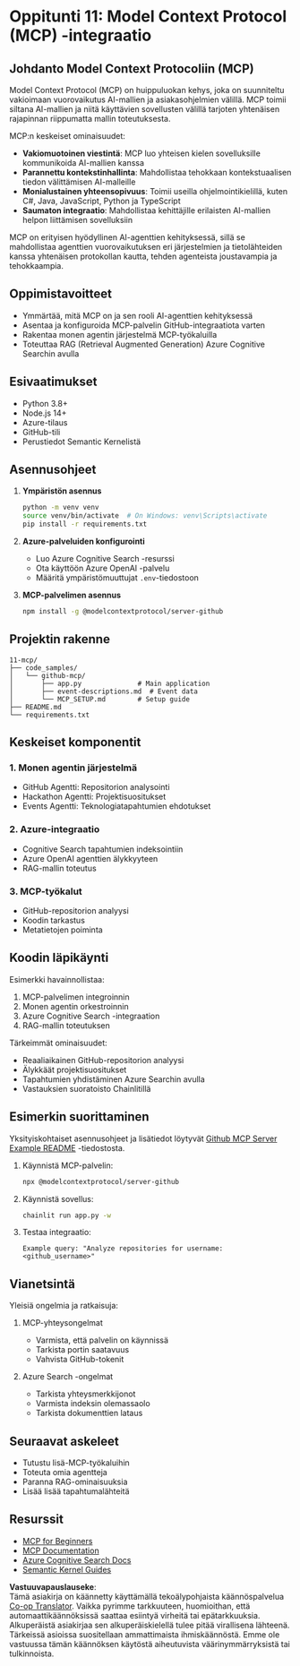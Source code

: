 <!--
CO_OP_TRANSLATOR_METADATA:
{
  "original_hash": "bbce3572338711aeab758506379ab716",
  "translation_date": "2025-07-12T13:48:44+00:00",
  "source_file": "11-mcp/README.md",
  "language_code": "fi"
}
-->
# Oppitunti 11: Model Context Protocol (MCP) -integraatio

## Johdanto Model Context Protocoliin (MCP)

Model Context Protocol (MCP) on huippuluokan kehys, joka on suunniteltu vakioimaan vuorovaikutus AI-mallien ja asiakasohjelmien välillä. MCP toimii siltana AI-mallien ja niitä käyttävien sovellusten välillä tarjoten yhtenäisen rajapinnan riippumatta mallin toteutuksesta.

MCP:n keskeiset ominaisuudet:

- **Vakiomuotoinen viestintä**: MCP luo yhteisen kielen sovelluksille kommunikoida AI-mallien kanssa
- **Parannettu kontekstinhallinta**: Mahdollistaa tehokkaan kontekstuaalisen tiedon välittämisen AI-malleille
- **Monialustainen yhteensopivuus**: Toimii useilla ohjelmointikielillä, kuten C#, Java, JavaScript, Python ja TypeScript
- **Saumaton integraatio**: Mahdollistaa kehittäjille erilaisten AI-mallien helpon liittämisen sovelluksiin

MCP on erityisen hyödyllinen AI-agenttien kehityksessä, sillä se mahdollistaa agenttien vuorovaikutuksen eri järjestelmien ja tietolähteiden kanssa yhtenäisen protokollan kautta, tehden agenteista joustavampia ja tehokkaampia.

## Oppimistavoitteet
- Ymmärtää, mitä MCP on ja sen rooli AI-agenttien kehityksessä
- Asentaa ja konfiguroida MCP-palvelin GitHub-integraatiota varten
- Rakentaa monen agentin järjestelmä MCP-työkaluilla
- Toteuttaa RAG (Retrieval Augmented Generation) Azure Cognitive Searchin avulla

## Esivaatimukset
- Python 3.8+
- Node.js 14+
- Azure-tilaus
- GitHub-tili
- Perustiedot Semantic Kernelistä

## Asennusohjeet

1. **Ympäristön asennus**
   ```bash
   python -m venv venv
   source venv/bin/activate  # On Windows: venv\Scripts\activate
   pip install -r requirements.txt
   ```

2. **Azure-palveluiden konfigurointi**
   - Luo Azure Cognitive Search -resurssi
   - Ota käyttöön Azure OpenAI -palvelu
   - Määritä ympäristömuuttujat `.env`-tiedostoon

3. **MCP-palvelimen asennus**
   ```bash
   npm install -g @modelcontextprotocol/server-github
   ```

## Projektin rakenne

```
11-mcp/
├── code_samples/
│   └── github-mcp/
│       ├── app.py              # Main application
│       ├── event-descriptions.md  # Event data
│       └── MCP_SETUP.md        # Setup guide
├── README.md
└── requirements.txt
```

## Keskeiset komponentit

### 1. Monen agentin järjestelmä
- GitHub Agentti: Repositorion analysointi
- Hackathon Agentti: Projektisuositukset
- Events Agentti: Teknologiatapahtumien ehdotukset

### 2. Azure-integraatio
- Cognitive Search tapahtumien indeksointiin
- Azure OpenAI agenttien älykkyyteen
- RAG-mallin toteutus

### 3. MCP-työkalut
- GitHub-repositorion analyysi
- Koodin tarkastus
- Metatietojen poiminta

## Koodin läpikäynti

Esimerkki havainnollistaa:
1. MCP-palvelimen integroinnin
2. Monen agentin orkestroinnin
3. Azure Cognitive Search -integraation
4. RAG-mallin toteutuksen

Tärkeimmät ominaisuudet:
- Reaaliaikainen GitHub-repositorion analyysi
- Älykkäät projektisuositukset
- Tapahtumien yhdistäminen Azure Searchin avulla
- Vastauksien suoratoisto Chainlitillä

## Esimerkin suorittaminen

Yksityiskohtaiset asennusohjeet ja lisätiedot löytyvät [Github MCP Server Example README](./code_samples/github-mcp/README.md) -tiedostosta.

1. Käynnistä MCP-palvelin:
   ```bash
   npx @modelcontextprotocol/server-github
   ```

2. Käynnistä sovellus:
   ```bash
   chainlit run app.py -w
   ```

3. Testaa integraatio:
   ```
   Example query: "Analyze repositories for username: <github_username>"
   ```

## Vianetsintä

Yleisiä ongelmia ja ratkaisuja:
1. MCP-yhteysongelmat
   - Varmista, että palvelin on käynnissä
   - Tarkista portin saatavuus
   - Vahvista GitHub-tokenit

2. Azure Search -ongelmat
   - Tarkista yhteysmerkkijonot
   - Varmista indeksin olemassaolo
   - Tarkista dokumenttien lataus

## Seuraavat askeleet
- Tutustu lisä-MCP-työkaluihin
- Toteuta omia agentteja
- Paranna RAG-ominaisuuksia
- Lisää lisää tapahtumalähteitä

## Resurssit
- [MCP for Beginners](https://aka.ms/mcp-for-beginners)  
- [MCP Documentation](https://github.com/microsoft/semantic-kernel/tree/main/python/semantic-kernel/semantic_kernel/connectors/mcp)
- [Azure Cognitive Search Docs](https://learn.microsoft.com/azure/search/)
- [Semantic Kernel Guides](https://learn.microsoft.com/semantic-kernel/)

**Vastuuvapauslauseke**:  
Tämä asiakirja on käännetty käyttämällä tekoälypohjaista käännöspalvelua [Co-op Translator](https://github.com/Azure/co-op-translator). Vaikka pyrimme tarkkuuteen, huomioithan, että automaattikäännöksissä saattaa esiintyä virheitä tai epätarkkuuksia. Alkuperäistä asiakirjaa sen alkuperäiskielellä tulee pitää virallisena lähteenä. Tärkeissä asioissa suositellaan ammattimaista ihmiskäännöstä. Emme ole vastuussa tämän käännöksen käytöstä aiheutuvista väärinymmärryksistä tai tulkinnoista.
